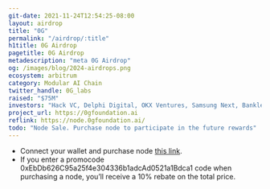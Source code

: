 ```yaml
---
git-date: 2021-11-24T12:54:25-08:00
layout: airdrop
title: "0G"
permalink: "/airdrop/:title"
h1title: 0G Airdrop
pagetitle: 0G Airdrop
metadescription: "meta 0G Airdrop"
og: /images/blog/2024-airdrops.png
ecosystem: arbitrum
category: Modular AI Chain
twitter_handle: 0G_labs
raised: "$75M"
investors: "Hack VC, Delphi Digital, OKX Ventures, Samsung Next, Bankless Ventures, Foresight Ventures, Animoca Brands, Alchemy Ventures"
project_url: https://0gfoundation.ai
reflink: https://node.0gfoundation.ai/
todo: "Node Sale. Purchase node to participate in the future rewards"
---
```


- Connect your wallet and purchase node [this link](https://node.0gfoundation.ai/).
- If you enter a promocode 0xEbDb626C95a25f4e304336b1adcAd0521a1Bdca1 code when purchasing a node, you’ll receive a 10% rebate on the total price.
